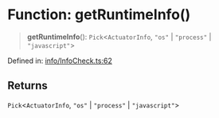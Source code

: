 # Function: getRuntimeInfo()

> **getRuntimeInfo**(): `Pick`\<`ActuatorInfo`, `"os"` \| `"process"` \| `"javascript"`\>

Defined in: [info/InfoCheck.ts:62](https://github.com/actuatorjs/actuatorjs/blob/8d5b7557cd90e88d26d5c082f758a51285b865b0/src/info/InfoCheck.ts#L62)

## Returns

`Pick`\<`ActuatorInfo`, `"os"` \| `"process"` \| `"javascript"`\>
